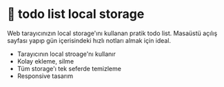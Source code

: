# 📝 todo list local storage

Web tarayıcınızın local storage'ını kullanan pratik todo list. Masaüstü açılış sayfası yapıp gün içerisindeki hızlı notları almak için ideal.

- Tarayıcının local stroage'nı kullanır
- Kolay ekleme, silme
- Tüm storage'ı tek seferde temizleme
- Responsive tasarım
